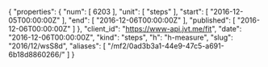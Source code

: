 {
  "properties": {
    "num": [
      6203
    ],
    "unit": [
      "steps"
    ],
    "start": [
      "2016-12-05T00:00:00Z"
    ],
    "end": [
      "2016-12-06T00:00:00Z"
    ],
    "published": [
      "2016-12-06T00:00:00Z"
    ]
  },
  "client_id": "https://www-api.jvt.me/fit",
  "date": "2016-12-06T00:00:00Z",
  "kind": "steps",
  "h": "h-measure",
  "slug": "2016/12/wsS8d",
  "aliases": [
    "/mf2/0ad3b3a1-44e9-47c5-a691-6b18d8860266/"
  ]
}
